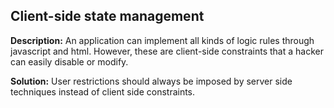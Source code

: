 
Client-side state management
-------

**Description:**
An application can implement all kinds of logic rules through javascript and html. 
However, these are client-side constraints that a hacker can easily disable or modify.


**Solution:**
User restrictions should always be imposed by server side techniques instead of client side constraints.

	